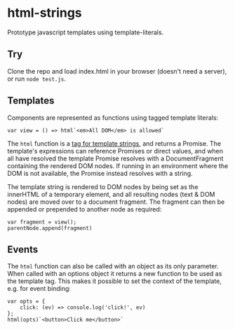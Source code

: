 # html-strings

Prototype javascript templates using template-literals.

## Try

Clone the repo and load index.html in your browser (doesn't need a server), or run `node test.js`.

## Templates

Components are represented as functions using tagged template literals:

```
var view = () => html`<em>All DOM</em> is allowed`
```

The `html` function is a [tag for template strings](https://developer.mozilla.org/en-US/docs/Web/JavaScript/Reference/Template_literals#Tagged_templates), and returns a Promise. The template's expressions can reference Promises or direct values, and when all have resolved the template Promise resolves with a DocumentFragment containing the rendered DOM nodes. If running in an environment where the DOM is not available, the Promise instead resolves with a string.

The template string is rendered to DOM nodes by being set as the innerHTML of a temporary element, and all resulting nodes (text & DOM nodes) are moved over to a document fragment. The fragment can then be appended or prepended to another node as required:

```
var fragment = view();
parentNode.append(fragment)
```

## Events

The `html` function can also be called with an object as its only parameter. When called with an options object it returns a new function to be used as the template tag. This makes it possible to set the context of the template, e.g. for event binding:

```
var opts = {
    click: (ev) => console.log('click!', ev)
};
html(opts)`<button>Click me</button>`
```
